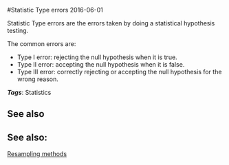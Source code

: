 
#Statistic Type errors
2016-06-01

Statistic Type errors are the errors taken by doing a statistical hypothesis testing.

The common errors are:
* Type I error: rejecting the null hypothesis when it is true.
* Type II error: accepting the null hypothesis when it is false.
* Type III error: correctly rejecting or accepting the null hypothesis for the wrong reason.

***Tags***: Statistics

## See also
## See also:
[Resampling methods](/resampling_methods)

